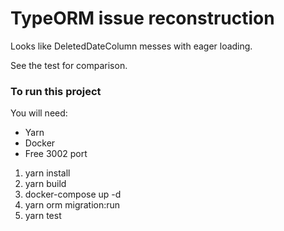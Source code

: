 # TypeORM issue reconstruction
Looks like DeletedDateColumn messes with eager loading.

See the test for comparison.

### To run this project
You will need:
- Yarn
- Docker
- Free 3002 port

1. yarn install
2. yarn build
3. docker-compose up -d
4. yarn orm migration:run
5. yarn test
